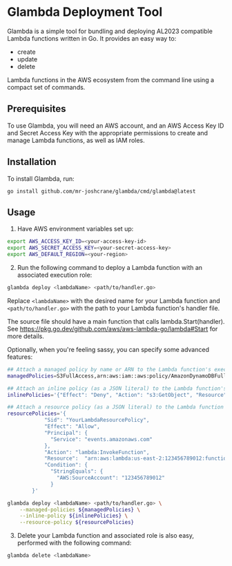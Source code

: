 # Glambda Deployment Tool

Glambda is a simple tool for bundling and deploying AL2023 compatible Lambda functions written in Go. It provides an easy way to:

* create
* update
* delete

Lambda functions in the AWS ecosystem from the command line using a compact set of commands.

## Prerequisites

To use Glambda, you will need an AWS account, and an AWS Access Key ID and
Secret Access Key with the appropriate permissions to create and manage Lambda
functions, as well as IAM roles.

## Installation

To install Glambda, run:
```
go install github.com/mr-joshcrane/glambda/cmd/glambda@latest
```

## Usage

1. Have AWS environment variables set up:

```bash
export AWS_ACCESS_KEY_ID=<your-access-key-id>
export AWS_SECRET_ACCESS_KEY=<your-secret-access-key>
export AWS_DEFAULT_REGION=<your-region>
```

2. Run the following command to deploy a Lambda function with an associated
   execution role:

```bash
glambda deploy <lambdaName> <path/to/handler.go> 
```

Replace `<lambdaName>` with the desired name for your Lambda function and `<path/to/handler.go>` with the path to your Lambda function's handler file.


The source file should have a main function that calls lambda.Start(handler). 
See https://pkg.go.dev/github.com/aws/aws-lambda-go/lambda#Start for more details.

Optionally, when you're feeling sassy, you can specify some advanced features:
```bash
## Attach a managed policy by name or ARN to the Lambda function's execution roles
managedPolicies=S3FullAccess,arn:aws:iam::aws:policy/AmazonDynamoDBFullAccess

## Attach an inline policy (as a JSON literal) to the Lambda function's execution roles
inlinePolicies='{"Effect": "Deny", "Action": "s3:GetObject", "Resource": "*"}'

## Attach a resource policy (as a JSON literal) to the Lambda function
resourcePolicies='{
            "Sid": "YourLambdaResourcePolicy",
            "Effect": "Allow",
            "Principal": {
              "Service": "events.amazonaws.com"
            },
            "Action": "lambda:InvokeFunction",
            "Resource":  "arn:aws:lambda:us-east-2:123456789012:function:my-function",
            "Condition": {
              "StringEquals": {
                "AWS:SourceAccount": "123456789012"
              }
        }'

glambda deploy <lambdaName> <path/to/handler.go> \
    --managed-policies ${managedPolicies} \
    --inline-policy ${inlinePolicies} \
    --resource-policy ${resourcePolicies}
``` 
 
3. Delete your Lambda function and associated role is also easy, performed with
the following command:

```bash
glambda delete <lambdaName>
```
 
